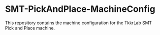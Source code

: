 # SMT-PickAndPlace-MachineConfig
This repository contains the machine configuration for the TkkrLab SMT Pick and Place machine. 